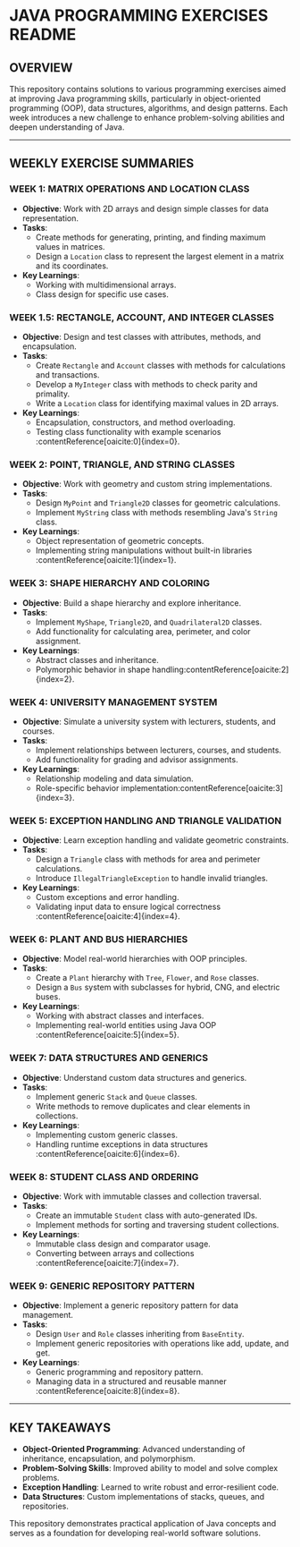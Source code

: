 # JAVA PROGRAMMING EXERCISES README

## OVERVIEW
This repository contains solutions to various programming exercises aimed at improving Java programming skills, particularly in object-oriented programming (OOP), data structures, algorithms, and design patterns. Each week introduces a new challenge to enhance problem-solving abilities and deepen understanding of Java.

---

## WEEKLY EXERCISE SUMMARIES

### WEEK 1: MATRIX OPERATIONS AND LOCATION CLASS
- **Objective**: Work with 2D arrays and design simple classes for data representation.
- **Tasks**:
  - Create methods for generating, printing, and finding maximum values in matrices.
  - Design a `Location` class to represent the largest element in a matrix and its coordinates.
- **Key Learnings**:
  - Working with multidimensional arrays.
  - Class design for specific use cases.

### WEEK 1.5: RECTANGLE, ACCOUNT, AND INTEGER CLASSES
- **Objective**: Design and test classes with attributes, methods, and encapsulation.
- **Tasks**:
  - Create `Rectangle` and `Account` classes with methods for calculations and transactions.
  - Develop a `MyInteger` class with methods to check parity and primality.
  - Write a `Location` class for identifying maximal values in 2D arrays.
- **Key Learnings**:
  - Encapsulation, constructors, and method overloading.
  - Testing class functionality with example scenarios&#8203;:contentReference[oaicite:0]{index=0}.

### WEEK 2: POINT, TRIANGLE, AND STRING CLASSES
- **Objective**: Work with geometry and custom string implementations.
- **Tasks**:
  - Design `MyPoint` and `Triangle2D` classes for geometric calculations.
  - Implement `MyString` class with methods resembling Java's `String` class.
- **Key Learnings**:
  - Object representation of geometric concepts.
  - Implementing string manipulations without built-in libraries&#8203;:contentReference[oaicite:1]{index=1}.

### WEEK 3: SHAPE HIERARCHY AND COLORING
- **Objective**: Build a shape hierarchy and explore inheritance.
- **Tasks**:
  - Implement `MyShape`, `Triangle2D`, and `Quadrilateral2D` classes.
  - Add functionality for calculating area, perimeter, and color assignment.
- **Key Learnings**:
  - Abstract classes and inheritance.
  - Polymorphic behavior in shape handling&#8203;:contentReference[oaicite:2]{index=2}.

### WEEK 4: UNIVERSITY MANAGEMENT SYSTEM
- **Objective**: Simulate a university system with lecturers, students, and courses.
- **Tasks**:
  - Implement relationships between lecturers, courses, and students.
  - Add functionality for grading and advisor assignments.
- **Key Learnings**:
  - Relationship modeling and data simulation.
  - Role-specific behavior implementation&#8203;:contentReference[oaicite:3]{index=3}.

### WEEK 5: EXCEPTION HANDLING AND TRIANGLE VALIDATION
- **Objective**: Learn exception handling and validate geometric constraints.
- **Tasks**:
  - Design a `Triangle` class with methods for area and perimeter calculations.
  - Introduce `IllegalTriangleException` to handle invalid triangles.
- **Key Learnings**:
  - Custom exceptions and error handling.
  - Validating input data to ensure logical correctness&#8203;:contentReference[oaicite:4]{index=4}.

### WEEK 6: PLANT AND BUS HIERARCHIES
- **Objective**: Model real-world hierarchies with OOP principles.
- **Tasks**:
  - Create a `Plant` hierarchy with `Tree`, `Flower`, and `Rose` classes.
  - Design a `Bus` system with subclasses for hybrid, CNG, and electric buses.
- **Key Learnings**:
  - Working with abstract classes and interfaces.
  - Implementing real-world entities using Java OOP&#8203;:contentReference[oaicite:5]{index=5}.

### WEEK 7: DATA STRUCTURES AND GENERICS
- **Objective**: Understand custom data structures and generics.
- **Tasks**:
  - Implement generic `Stack` and `Queue` classes.
  - Write methods to remove duplicates and clear elements in collections.
- **Key Learnings**:
  - Implementing custom generic classes.
  - Handling runtime exceptions in data structures&#8203;:contentReference[oaicite:6]{index=6}.

### WEEK 8: STUDENT CLASS AND ORDERING
- **Objective**: Work with immutable classes and collection traversal.
- **Tasks**:
  - Create an immutable `Student` class with auto-generated IDs.
  - Implement methods for sorting and traversing student collections.
- **Key Learnings**:
  - Immutable class design and comparator usage.
  - Converting between arrays and collections&#8203;:contentReference[oaicite:7]{index=7}.

### WEEK 9: GENERIC REPOSITORY PATTERN
- **Objective**: Implement a generic repository pattern for data management.
- **Tasks**:
  - Design `User` and `Role` classes inheriting from `BaseEntity`.
  - Implement generic repositories with operations like add, update, and get.
- **Key Learnings**:
  - Generic programming and repository pattern.
  - Managing data in a structured and reusable manner&#8203;:contentReference[oaicite:8]{index=8}.

---

## KEY TAKEAWAYS
- **Object-Oriented Programming**: Advanced understanding of inheritance, encapsulation, and polymorphism.
- **Problem-Solving Skills**: Improved ability to model and solve complex problems.
- **Exception Handling**: Learned to write robust and error-resilient code.
- **Data Structures**: Custom implementations of stacks, queues, and repositories.

This repository demonstrates practical application of Java concepts and serves as a foundation for developing real-world software solutions.
